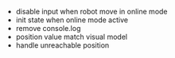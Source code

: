 - disable input when robot move in online mode
- init state when online mode active
- remove console.log
- position value match visual model
- handle unreachable position
